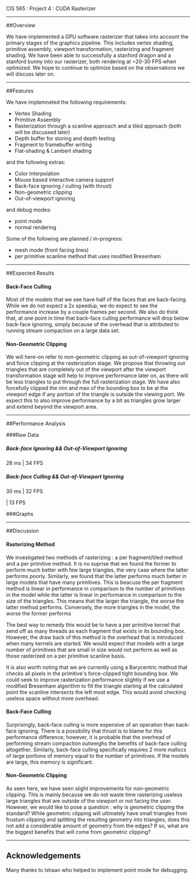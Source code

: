 CIS 565 : Project 4 : CUDA Rasterizer

----

##Overview

We have implemented a GPU software rasterizer that takes into account the primary stages of the graphics pipeline.
This includes vertex shading, primitive assembly, viewport transformation, rasterizing and fragment shading.
We have been able to successfully a stanford dragon and a stanford bunny into our rasterizer, both rendering at ~20-30 FPS when optimized.
We hope to continue to optimize based on the observations we will discuss later on.

----

##Features

We have implemneted the following requirements:
* Vertex Shading
* Primitive Assembly
* Rasterization through a scanline approach and a tiled approach (both will be discussed later)
* Depth buffer for storing and depth testing
* Fragment to framebuffer writing
* Flat-shading & Lambert shading

and the following extras:
* Color Interpolation
* Mouse based interactive camera support
* Back-face ignoring / culling (with thrust)
* Non-geometric clipping
* Out-of-viewport ignoring

and debug modes:
* point mode
* normal rendering

Some of the following are planned / in-progress:
* mesh mode (front facing lines)
* per primitive scanline method that uses modified Bresenham

----

##Expected Results

#### Back-Face Culling
Most of the models that we see have half of the faces that are back-facing.  While we do not expect a 2x speedup,
we do expect to see the performance increase by a couple frames per second.  We also do think that, at one point in time
that back-face culling performance will drop below back-face ignoring, simply because of the overhead that is attributed
to running stream compaction on a large data set.

#### Non-Geometric Clipping
We will here-on refer to non-geometric clipping as out-of-viewport ignoring and force clipping at the rasterization stage. 
We propose that throwing out triangles that are completely out of the viewport after the viewport transformation stage
will help to improve performance later on, as there will be less triangles to put through the full rasterization stage.
We have also forcefully clipped the min and max of the bounding box to be at the viewport edge if any portion of the triangle
is outside the viewing port. We expect this to also improve performance by a bit as triangles grow larger and extend beyond
the viewport area.

----

##Performance Analysis

###Raw Data

##### Back-face Ignoring && Out-of-Viewport Ignoring
28 ms | 34 FPS

##### Back-face Culling && Out-of-Viewport Ignoring
30 ms | 32 FPS

 | 13 FPS
 
 
###Graphs

------

##Discussion

#### Rasterizing Method
We investigated two methods of rasterizing : a per fragment/tiled method and a per primitive method.
It is no suprise that we found the former to perform much better with few large triangles, the very case where
the latter performs poorly.  Similarly, we found that the latter performs much better in large models that have many primitives.
This is beacuse the per fragment method is linear in performance in comparison to the number of primitives in the model
while the latter is linear in performance in comparison to the size of the triangles.  This means that the larger the triangle,
the worse the latter method performs.  Conversely, the more triangles in the model, the worse the former performs

The best way to remedy this would be to have a per primitive kernel that send off as many threads as each fragment that
exists in its bounding box.  However, the draw back of this method is the overhead that is introduced when many kernels
are started. We would expect that models with a large number of primitives that are small in size would not perform as 
well as those rasterized on a per primitive scanline basis.

It is also worth noting that we are currently using a Barycentric method that checks all pixels in the primitive's force-clipped
tight bounding box.  We could seek to improve rasterization performance slightly if we use a modified Bresenham algorithm
to fill the triangle starting at the calculated point the scanline intersects the left most edge.  This would avoid 
checking useless space without more overhead.


#### Back-Face Culling 
Surprisingly, back-face culling is more expensive of an operation than back-face ignoring.  There is a possibility 
that thrust is to blame for this performance difference; however, it is probable that the overhead of performing stream
compaction outweighs the benefits of back-face culling altogether.  Similarly, back-face culling specifically requires 
2 more mallocs of large portions of memory equal to the number of primitives.  If the models are large, this memory 
is significant.

#### Non-Geometric Clipping
As seen here, we have seen slight improvements for non-geometric clipping.  This is mainly because we do not waste time
rasterizing useless large triangles that are outside of the viewport or not facing the user.  However, we would like to pose
a question : why is geometric clipping the standard?  While geometric clipping will ultimately have small triangles from 
frustum clipping and splitting the resulting geometry into triangles, does this not add a considerable amount of geometry
from the edges? If so, what are the biggest benefits that will come from geometric clipping?

-----

## Acknowledgements

Many thanks to Ishaan who helped to implement point mode for debugging.
